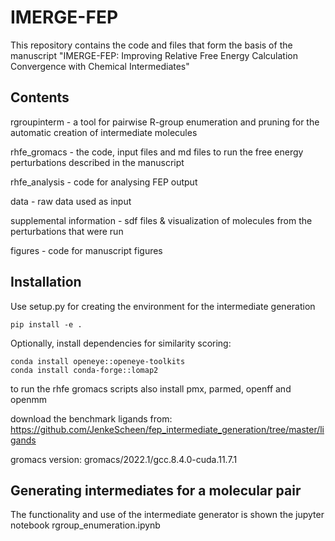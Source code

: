 # IMERGE-FEP
This repository contains the code and files that form the basis of the manuscript "IMERGE-FEP: Improving Relative Free Energy Calculation Convergence with Chemical Intermediates"

## Contents
rgroupinterm - a tool for pairwise R-group enumeration and pruning for the automatic creation of intermediate molecules

rhfe_gromacs - the code, input files and md files to run the free energy perturbations described in the manuscript

rhfe_analysis - code for analysing FEP output

data - raw data used as input

supplemental information - sdf files & visualization of molecules from the perturbations that were run

figures - code for manuscript figures

## Installation
Use setup.py for creating the environment for the intermediate generation

    pip install -e .

Optionally, install dependencies for similarity scoring:

    conda install openeye::openeye-toolkits
    conda install conda-forge::lomap2

to run the rhfe gromacs scripts also install pmx, parmed, openff and openmm

download the benchmark ligands from: https://github.com/JenkeScheen/fep_intermediate_generation/tree/master/ligands

gromacs version: gromacs/2022.1/gcc.8.4.0-cuda.11.7.1

## Generating intermediates for a molecular pair
The functionality and use of the intermediate generator is shown the jupyter notebook rgroup_enumeration.ipynb